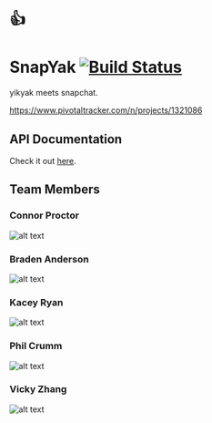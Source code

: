 # 👍

# SnapYak [![Build Status](https://travis-ci.org/scalableinternetservices/U1F44D.svg?branch=master)](https://travis-ci.org/scalableinternetservices/U1F44D)
yikyak meets snapchat.

https://www.pivotaltracker.com/n/projects/1321086

## API Documentation
Check it out [here](http://docs.snapyak.apiary.io/).

## Team Members

### Connor Proctor
![alt text](https://media.licdn.com/media/p/8/005/098/0e1/0747f2e.jpg)

### Braden Anderson
![alt text](https://media.licdn.com/media/p/3/005/011/0ee/043c460.jpg)

### Kacey Ryan
![alt text](https://media.licdn.com/media/p/5/005/0a7/17e/25d24f1.jpg)

### Phil Crumm
![alt text](http://1.gravatar.com/avatar/4cd4deb478e261b9e08dde442e7be60a?size=400px)

### Vicky Zhang
![alt text](https://media.licdn.com/media/p/8/005/08a/28c/31134b9.jpg)
